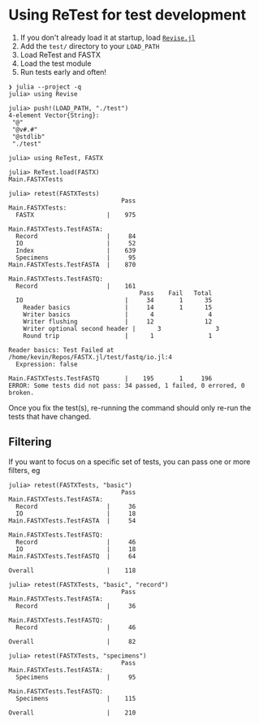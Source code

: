 # Using ReTest for test development

1. If you don't already load it at startup, load [`Revise.jl`](https://github.com/timholy/Revise.jl)
2. Add the `test/` directory to your `LOAD_PATH`
3. Load ReTest and FASTX
4. Load the test module
5. Run tests early and often!

```julia-repl
❯ julia --project -q
julia> using Revise

julia> push!(LOAD_PATH, "./test")
4-element Vector{String}:
 "@"
 "@v#.#"
 "@stdlib"
 "./test"

julia> using ReTest, FASTX

julia> ReTest.load(FASTX)
Main.FASTXTests

julia> retest(FASTXTests)
                               Pass
Main.FASTXTests:
  FASTX                    |    975

Main.FASTXTests.TestFASTA:
  Record                   |     84
  IO                       |     52
  Index                    |    639
  Specimens                |     95
Main.FASTXTests.TestFASTA  |    870

Main.FASTXTests.TestFASTQ:
  Record                   |    161
                                    Pass    Fail   Total
  IO                            |     34       1      35
    Reader basics               |     14       1      15
    Writer basics               |      4               4
    Writer flushing             |     12              12
    Writer optional second header |      3               3
    Round trip                  |      1               1

Reader basics: Test Failed at /home/kevin/Repos/FASTX.jl/test/fastq/io.jl:4
  Expression: false

Main.FASTXTests.TestFASTQ       |    195       1     196
ERROR: Some tests did not pass: 34 passed, 1 failed, 0 errored, 0 broken.
```

Once you fix the test(s), re-running the command should only re-run the tests that have changed.

## Filtering

If you want to focus on a specific set of tests, you can pass one or more filters, eg

```julia-repl
julia> retest(FASTXTests, "basic")
                               Pass
Main.FASTXTests.TestFASTA:
  Record                   |     36
  IO                       |     18
Main.FASTXTests.TestFASTA  |     54

Main.FASTXTests.TestFASTQ:
  Record                   |     46
  IO                       |     18
Main.FASTXTests.TestFASTQ  |     64

Overall                    |    118

julia> retest(FASTXTests, "basic", "record")
                               Pass
Main.FASTXTests.TestFASTA:
  Record                   |     36

Main.FASTXTests.TestFASTQ:
  Record                   |     46

Overall                    |     82

julia> retest(FASTXTests, "specimens")
                               Pass
Main.FASTXTests.TestFASTA:
  Specimens                |     95

Main.FASTXTests.TestFASTQ:
  Specimens                |    115

Overall                    |    210
```